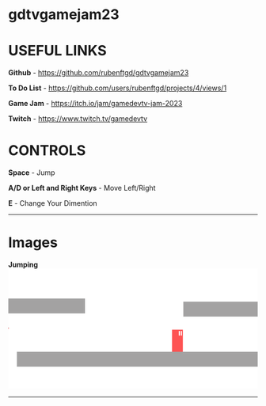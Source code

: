 # gdtvgamejam23

# USEFUL LINKS
**Github** - https://github.com/rubenftgd/gdtvgamejam23

**To Do List** - https://github.com/users/rubenftgd/projects/4/views/1

**Game Jam** - https://itch.io/jam/gamedevtv-jam-2023

**Twitch** - https://www.twitch.tv/gamedevtv

# CONTROLS
**Space** - Jump

**A/D or Left and Right Keys** - Move Left/Right

**E** - Change Your Dimention

---

**Images**
======
**Jumping** 
![plot](./img/gravity-effect.gif)

---